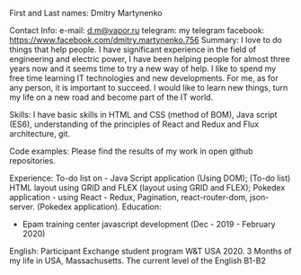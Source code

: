 First and Last names:
Dmitry Martynenko

Contact Info:
e-mail: d.m@vapor.ru
telegram: my telegram
facebook: https://www.facebook.com/dmitry.martynenko.756
Summary:
I love to do things that help people. I have significant experience in the field of engineering and electric power,
I have been helping people for almost three years now and it seems time to try a new way of help. 
I like to spend my free time learning IT technologies and new developments. 
For me, as for any person, it is important to succeed. I would like to learn new things, 
turn my life on a new road and become part of the IT world.

Skills: 
I have basic skills in HTML and CSS (method of BOM), Java script (ES6), understanding of the principles of React and Redux and Flux architecture, git.

Code examples:
Please find the results of my work in open github repositories.

Experience:
To-do list on - Java Script application (Using DOM);
(To-do list)
HTML layout using GRID and FLEX
(layout using GRID and FLEX);
Pokedex application - using React - Redux, Pagination, react-router-dom, json-server.
(Pokedex application).
Education:
- Epam training center javascript development (Dec - 2019 - February 2020)

English:
Participant Exchange student program W&T USA 2020. 3 Months of my life in USA, Massachusetts. 
The current level of the English B1-B2